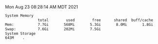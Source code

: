 Mon Aug 23 08:28:14 AM MDT 2021
```bash
System Memory
               total        used        free      shared  buff/cache   available
Mem:           7.7Gi       568Mi       5.3Gi       8.0Mi       1.8Gi       6.8Gi
Swap:          7.6Gi       202Mi       7.5Gi
System Storage
643M	.
```
```bash

